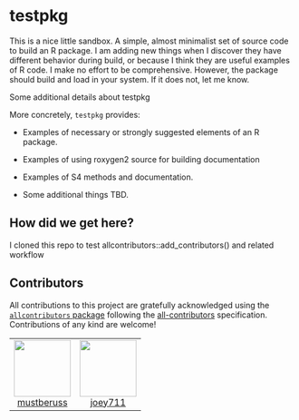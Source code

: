 # testpkg

This is a nice little sandbox. A simple, almost minimalist set of source code to build an R package. I am adding new things when I discover they have different behavior during build, or because I think they are useful examples of R code. I make no effort to be comprehensive. However, the package should build and load in your system. If it does not, let me know. 

Some additional details about testpkg

More concretely, `testpkg` provides:

 * Examples of necessary or strongly suggested elements of an R package.

 * Examples of using roxygen2 source for building documentation

 * Examples of S4 methods and documentation.

 * Some additional things TBD.

## How did we get here?

I cloned this repo to test allcontributors::add_contributors() and related workflow

## Contributors


<!-- ALL-CONTRIBUTORS-LIST:START - Do not remove or modify this section -->
<!-- prettier-ignore-start -->
<!-- markdownlint-disable -->

All contributions to this project are gratefully acknowledged using the [`allcontributors` package](https://github.com/ropensci/allcontributors) following the [all-contributors](https://allcontributors.org) specification. Contributions of any kind are welcome!

<table>

<tr>
<td align="center">
<a href="https://github.com/mustberuss">
<img src="https://avatars.githubusercontent.com/u/14958432?v=4" width="100px;" alt=""/>
</a><br>
<a href="https://github.com/mustberuss/testpkg/commits?author=mustberuss">mustberuss</a>
</td>
<td align="center">
<a href="https://github.com/joey711">
<img src="https://avatars.githubusercontent.com/u/841437?v=4" width="100px;" alt=""/>
</a><br>
<a href="https://github.com/mustberuss/testpkg/commits?author=joey711">joey711</a>
</td>
</tr>

</table>

<!-- markdownlint-enable -->
<!-- prettier-ignore-end -->
<!-- ALL-CONTRIBUTORS-LIST:END -->


